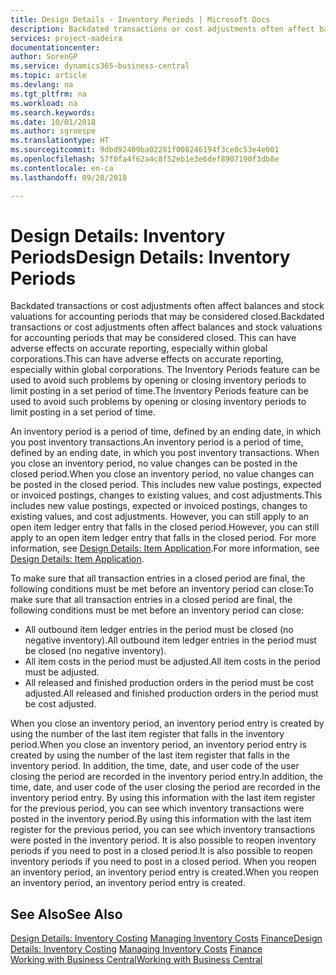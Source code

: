 ```yaml
---
title: Design Details - Inventory Periods | Microsoft Docs
description: Backdated transactions or cost adjustments often affect balances and stock valuations for accounting periods that may be considered closed. This can have adverse effects on accurate reporting, especially within global corporations. The Inventory Periods feature can be used to avoid such problems by opening or closing inventory periods to limit posting in a set period of time.
services: project-madeira
documentationcenter: 
author: SorenGP
ms.service: dynamics365-business-central
ms.topic: article
ms.devlang: na
ms.tgt_pltfrm: na
ms.workload: na
ms.search.keywords: 
ms.date: 10/01/2018
ms.author: sgroespe
ms.translationtype: HT
ms.sourcegitcommit: 9dbd92409ba02281f008246194f3ce0c53e4e001
ms.openlocfilehash: 57f0fa4f62a4c8f52eb1e3e6def8907190f3db8e
ms.contentlocale: en-ca
ms.lasthandoff: 09/28/2018

---
```

# <a name="design-details-inventory-periods"></a><span data-ttu-id="7220e-105">Design Details: Inventory Periods</span><span class="sxs-lookup"><span data-stu-id="7220e-105">Design Details: Inventory Periods</span></span>
<span data-ttu-id="7220e-106">Backdated transactions or cost adjustments often affect balances and stock valuations for accounting periods that may be considered closed.</span><span class="sxs-lookup"><span data-stu-id="7220e-106">Backdated transactions or cost adjustments often affect balances and stock valuations for accounting periods that may be considered closed.</span></span> <span data-ttu-id="7220e-107">This can have adverse effects on accurate reporting, especially within global corporations.</span><span class="sxs-lookup"><span data-stu-id="7220e-107">This can have adverse effects on accurate reporting, especially within global corporations.</span></span> <span data-ttu-id="7220e-108">The Inventory Periods feature can be used to avoid such problems by opening or closing inventory periods to limit posting in a set period of time.</span><span class="sxs-lookup"><span data-stu-id="7220e-108">The Inventory Periods feature can be used to avoid such problems by opening or closing inventory periods to limit posting in a set period of time.</span></span>  

 <span data-ttu-id="7220e-109">An inventory period is a period of time, defined by an ending date, in which you post inventory transactions.</span><span class="sxs-lookup"><span data-stu-id="7220e-109">An inventory period is a period of time, defined by an ending date, in which you post inventory transactions.</span></span> <span data-ttu-id="7220e-110">When you close an inventory period, no value changes can be posted in the closed period.</span><span class="sxs-lookup"><span data-stu-id="7220e-110">When you close an inventory period, no value changes can be posted in the closed period.</span></span> <span data-ttu-id="7220e-111">This includes new value postings, expected or invoiced postings, changes to existing values, and cost adjustments.</span><span class="sxs-lookup"><span data-stu-id="7220e-111">This includes new value postings, expected or invoiced postings, changes to existing values, and cost adjustments.</span></span> <span data-ttu-id="7220e-112">However, you can still apply to an open item ledger entry that falls in the closed period.</span><span class="sxs-lookup"><span data-stu-id="7220e-112">However, you can still apply to an open item ledger entry that falls in the closed period.</span></span> <span data-ttu-id="7220e-113">For more information, see [Design Details: Item Application](design-details-item-application.md).</span><span class="sxs-lookup"><span data-stu-id="7220e-113">For more information, see [Design Details: Item Application](design-details-item-application.md).</span></span>  

 <span data-ttu-id="7220e-114">To make sure that all transaction entries in a closed period are final, the following conditions must be met before an inventory period can close:</span><span class="sxs-lookup"><span data-stu-id="7220e-114">To make sure that all transaction entries in a closed period are final, the following conditions must be met before an inventory period can close:</span></span>  

-   <span data-ttu-id="7220e-115">All outbound item ledger entries in the period must be closed (no negative inventory).</span><span class="sxs-lookup"><span data-stu-id="7220e-115">All outbound item ledger entries in the period must be closed (no negative inventory).</span></span>  
-   <span data-ttu-id="7220e-116">All item costs in the period must be adjusted.</span><span class="sxs-lookup"><span data-stu-id="7220e-116">All item costs in the period must be adjusted.</span></span>  
-   <span data-ttu-id="7220e-117">All released and finished production orders in the period must be cost adjusted.</span><span class="sxs-lookup"><span data-stu-id="7220e-117">All released and finished production orders in the period must be cost adjusted.</span></span>  

 <span data-ttu-id="7220e-118">When you close an inventory period, an inventory period entry is created by using the number of the last item register that falls in the inventory period.</span><span class="sxs-lookup"><span data-stu-id="7220e-118">When you close an inventory period, an inventory period entry is created by using the number of the last item register that falls in the inventory period.</span></span> <span data-ttu-id="7220e-119">In addition, the time, date, and user code of the user closing the period are recorded in the inventory period entry.</span><span class="sxs-lookup"><span data-stu-id="7220e-119">In addition, the time, date, and user code of the user closing the period are recorded in the inventory period entry.</span></span> <span data-ttu-id="7220e-120">By using this information with the last item register for the previous period, you can see which inventory transactions were posted in the inventory period.</span><span class="sxs-lookup"><span data-stu-id="7220e-120">By using this information with the last item register for the previous period, you can see which inventory transactions were posted in the inventory period.</span></span> <span data-ttu-id="7220e-121">It is also possible to reopen inventory periods if you need to post in a closed period.</span><span class="sxs-lookup"><span data-stu-id="7220e-121">It is also possible to reopen inventory periods if you need to post in a closed period.</span></span> <span data-ttu-id="7220e-122">When you reopen an inventory period, an inventory period entry is created.</span><span class="sxs-lookup"><span data-stu-id="7220e-122">When you reopen an inventory period, an inventory period entry is created.</span></span>  

## <a name="see-also"></a><span data-ttu-id="7220e-123">See Also</span><span class="sxs-lookup"><span data-stu-id="7220e-123">See Also</span></span>  
 <span data-ttu-id="7220e-124">[Design Details: Inventory Costing](design-details-inventory-costing.md) [Managing Inventory Costs](finance-manage-inventory-costs.md) [Finance](finance.md)</span><span class="sxs-lookup"><span data-stu-id="7220e-124">[Design Details: Inventory Costing](design-details-inventory-costing.md) [Managing Inventory Costs](finance-manage-inventory-costs.md) [Finance](finance.md)</span></span>  
 [<span data-ttu-id="7220e-125">Working with Business Central</span><span class="sxs-lookup"><span data-stu-id="7220e-125">Working with Business Central</span></span>](ui-work-product.md)

